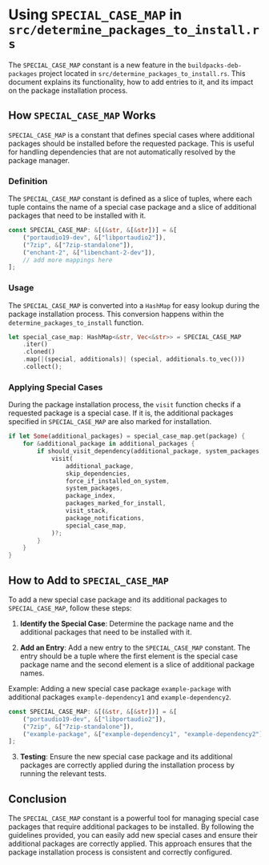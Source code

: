 # Using `SPECIAL_CASE_MAP` in `src/determine_packages_to_install.rs`

The `SPECIAL_CASE_MAP` constant is a new feature in the `buildpacks-deb-packages` project located in `src/determine_packages_to_install.rs`. This document explains its functionality, how to add entries to it, and its impact on the package installation process.

## How `SPECIAL_CASE_MAP` Works

`SPECIAL_CASE_MAP` is a constant that defines special cases where additional packages should be installed before the requested package. This is useful for handling dependencies that are not automatically resolved by the package manager.

### Definition

The `SPECIAL_CASE_MAP` constant is defined as a slice of tuples, where each tuple contains the name of a special case package and a slice of additional packages that need to be installed with it.

```rust
const SPECIAL_CASE_MAP: &[(&str, &[&str])] = &[
    ("portaudio19-dev", &["libportaudio2"]),
    ("7zip", &["7zip-standalone"]),
    ("enchant-2", &["libenchant-2-dev"]),
    // add more mappings here
];
```

### Usage

The `SPECIAL_CASE_MAP` is converted into a `HashMap` for easy lookup during the package installation process. This conversion happens within the `determine_packages_to_install` function.

```rust
let special_case_map: HashMap<&str, Vec<&str>> = SPECIAL_CASE_MAP
    .iter()
    .cloned()
    .map(|(special, additionals)| (special, additionals.to_vec()))
    .collect();
```

### Applying Special Cases

During the package installation process, the `visit` function checks if a requested package is a special case. If it is, the additional packages specified in `SPECIAL_CASE_MAP` are also marked for installation.

```rust
if let Some(additional_packages) = special_case_map.get(package) {
    for &additional_package in additional_packages {
        if should_visit_dependency(additional_package, system_packages, packages_marked_for_install) {
            visit(
                additional_package,
                skip_dependencies,
                force_if_installed_on_system,
                system_packages,
                package_index,
                packages_marked_for_install,
                visit_stack,
                package_notifications,
                special_case_map,
            )?;
        }
    }
}
```

## How to Add to `SPECIAL_CASE_MAP`

To add a new special case package and its additional packages to `SPECIAL_CASE_MAP`, follow these steps:

1. **Identify the Special Case**: Determine the package name and the additional packages that need to be installed with it.

2. **Add an Entry**: Add a new entry to the `SPECIAL_CASE_MAP` constant. The entry should be a tuple where the first element is the special case package name and the second element is a slice of additional package names.

Example: Adding a new special case package `example-package` with additional packages `example-dependency1` and `example-dependency2`.

```rust
const SPECIAL_CASE_MAP: &[(&str, &[&str])] = &[
    ("portaudio19-dev", &["libportaudio2"]),
    ("7zip", &["7zip-standalone"]),
    ("example-package", &["example-dependency1", "example-dependency2"]),
];
```

3. **Testing**: Ensure the new special case package and its additional packages are correctly applied during the installation process by running the relevant tests.

## Conclusion

The `SPECIAL_CASE_MAP` constant is a powerful tool for managing special case packages that require additional packages to be installed. By following the guidelines provided, you can easily add new special cases and ensure their additional packages are correctly applied. This approach ensures that the package installation process is consistent and correctly configured.